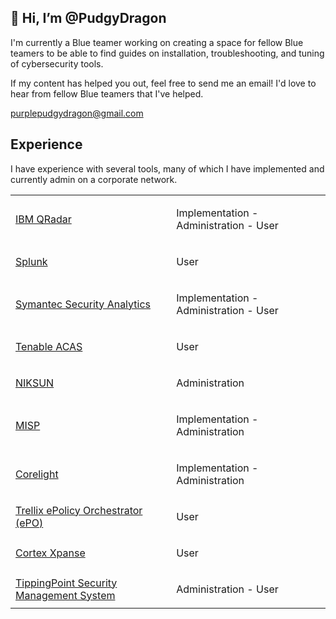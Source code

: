 ## 👋 Hi, I’m @PudgyDragon

I'm currently a Blue teamer working on creating a space for fellow Blue teamers to be able to find guides on installation, troubleshooting, and tuning of cybersecurity tools. 

If my content has helped you out, feel free to send me an email! I'd love to hear from fellow Blue teamers that I've helped.

purplepudgydragon@gmail.com

## Experience

I have experience with several tools, many of which I have implemented and currently admin on a corporate network.

<table>
  <tr>
    <td>
      <a href="#">IBM QRadar</a>
    </td>
    <td>
      <p>Implementation - Administration - User</p>
    </td>
  </tr>
  <tr>
    <td>
      <a href="#">Splunk</a>
    </td>
    <td>
      <p>User</p>
    </td>
  </tr>
  <tr>
    <td>
      <a href="#">Symantec Security Analytics</a>
    </td>
    <td>
      <p>Implementation - Administration - User</p>
    </td>
  </tr>
  <tr>
    <td>
      <a href="#">Tenable ACAS</a>
    </td>
    <td>
      <p>User</p>
    </td>
  </tr>
  <tr>
    <td>
      <a href="#">NIKSUN</a>
    </td>
    <td>
      <p>Administration</p>
    </td>
  </tr>
  <tr>
    <td>
      <a href="#">MISP</a>
    </td>
    <td>
      <p>Implementation - Administration</p>
    </td>
  </tr>
  <tr>
    <td>
      <a href="#">Corelight</a>
    </td>
    <td>
      <p>Implementation - Administration</p>
    </td>
  </tr>
  <tr>
    <td>
      <a href="#">Trellix ePolicy Orchestrator (ePO)</a>
    </td>
    <td>
      <p>User</p>
    </td>
  </tr>
  <tr>
    <td>
      <a href="#">Cortex Xpanse</a>
    </td>
    <td>
      <p>User</p>
    </td>
  </tr>
  <tr>
    <td>
      <a href="#">TippingPoint Security Management System</a>
    </td>
    <td>
      <p>Administration - User</p>
    </td>
  </tr>
</table>
